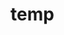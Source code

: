 # temp























































































































































































































































































































































































































































